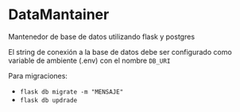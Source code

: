 # DataMantainer
Mantenedor de base de datos utilizando flask y postgres

El string de conexión a la base de datos debe ser configurado como variable de ambiente (.env) con el nombre `DB_URI`

Para migraciones:

 - `flask db migrate -m "MENSAJE"`
 - `flask db updrade`